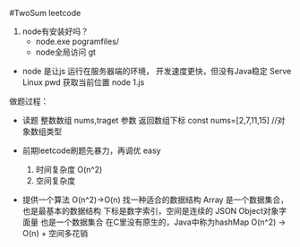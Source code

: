 #TwoSum leetcode

1. node有安装好吗？
    - node.exe pogramfiles/  
    - node全局访问
    gt
- node 是让js 运行在服务器端的环境，
    开发速度更快，但没有Java稳定
    Serve Linux pwd 获取当前位置
    node 1.js

做题过程：
- 读题
    整数数组 nums,traget 参数
    返回数组下标
    const nums=[2,7,11,15]  //对象数组类型
- 前期leetcode刷题先暴力，再调优 easy
    1. 时间复杂度
        O(n^2)
    2. 空间复杂度

- 提供一个算法
    O(n^2)->O(n)
    找一种适合的数据结构 
    Array 是一个数据集合，也是最基本的数据结构 下标是数字索引，空间是连续的
    JSON Object对象字面量 也是一个数据集合 在C里没有原生的，Java中称为hashMap
    O(n^2) -> O(n) + 空间多花销